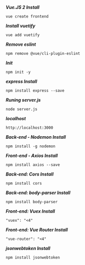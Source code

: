 ***Vue.JS 2 Install***
```
vue create frontend
```

***Install vuetify***
```
vue add vuetify
```

***Remove eslint***
```
npm remove @vue/cli-plugin-eslint
```

***Init***
```
npm init -y
```

***express Install***
```
npm install express --save
```

***Runing server.js***
```
node server.js
```

***localhost***
```
http://localhost:3000
```

***Back-end - Nodemon Install***
```
npm install -g nodemon
```

***Front-end - Axios Install***
```
npm install axios --save
```

***Back-end: Cors Install***
```
npm install cors
```

***Back-end: body-parser Install***
```
npm install body-parser
```

***Front-end: Vuex Install***
```
"vuex": "<4"
```

***Front-end: Vue Router Install***
```
"vue-router": "<4"
```

***jsonwebtoken Install***
```
npm install jsonwebtoken
```